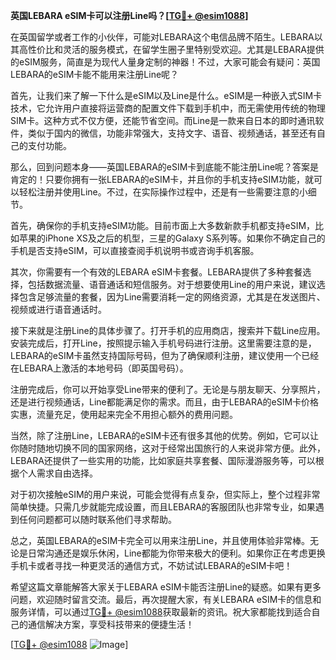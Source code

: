 **英国LEBARA eSIM卡可以注册Line吗？[[TG💪+ @esim1088](https://t.me/s/esim1088)]**

在英国留学或者工作的小伙伴，可能对LEBARA这个电信品牌不陌生。LEBARA以其高性价比和灵活的服务模式，在留学生圈子里特别受欢迎。尤其是LEBARA提供的eSIM服务，简直是为现代人量身定制的神器！不过，大家可能会有疑问：英国LEBARA的eSIM卡能不能用来注册Line呢？

首先，让我们来了解一下什么是eSIM以及Line是什么。eSIM是一种嵌入式SIM卡技术，它允许用户直接将运营商的配置文件下载到手机中，而无需使用传统的物理SIM卡。这种方式不仅方便，还能节省空间。而Line是一款来自日本的即时通讯软件，类似于国内的微信，功能非常强大，支持文字、语音、视频通话，甚至还有自己的支付功能。

那么，回到问题本身——英国LEBARA的eSIM卡到底能不能注册Line呢？答案是肯定的！只要你拥有一张LEBARA的eSIM卡，并且你的手机支持eSIM功能，就可以轻松注册并使用Line。不过，在实际操作过程中，还是有一些需要注意的小细节。

首先，确保你的手机支持eSIM功能。目前市面上大多数新款手机都支持eSIM，比如苹果的iPhone XS及之后的机型，三星的Galaxy S系列等。如果你不确定自己的手机是否支持eSIM，可以直接查阅手机说明书或咨询手机客服。

其次，你需要有一个有效的LEBARA eSIM卡套餐。LEBARA提供了多种套餐选择，包括数据流量、语音通话和短信服务。对于想要使用Line的用户来说，建议选择包含足够流量的套餐，因为Line需要消耗一定的网络资源，尤其是在发送图片、视频或进行语音通话时。

接下来就是注册Line的具体步骤了。打开手机的应用商店，搜索并下载Line应用。安装完成后，打开Line，按照提示输入手机号码进行注册。这里需要注意的是，LEBARA的eSIM卡虽然支持国际号码，但为了确保顺利注册，建议使用一个已经在LEBARA上激活的本地号码（即英国号码）。

注册完成后，你可以开始享受Line带来的便利了。无论是与朋友聊天、分享照片，还是进行视频通话，Line都能满足你的需求。而且，由于LEBARA的eSIM卡价格实惠，流量充足，使用起来完全不用担心额外的费用问题。

当然，除了注册Line，LEBARA的eSIM卡还有很多其他的优势。例如，它可以让你随时随地切换不同的国家网络，这对于经常出国旅行的人来说非常方便。此外，LEBARA还提供了一些实用的功能，比如家庭共享套餐、国际漫游服务等，可以根据个人需求自由选择。

对于初次接触eSIM的用户来说，可能会觉得有点复杂，但实际上，整个过程非常简单快捷。只需几步就能完成设置，而且LEBARA的客服团队也非常专业，如果遇到任何问题都可以随时联系他们寻求帮助。

总之，英国LEBARA的eSIM卡完全可以用来注册Line，并且使用体验非常棒。无论是日常沟通还是娱乐休闲，Line都能为你带来极大的便利。如果你正在考虑更换手机卡或者寻找一种更灵活的通信方式，不妨试试LEBARA的eSIM卡吧！

希望这篇文章能解答大家关于LEBARA eSIM卡能否注册Line的疑惑。如果有更多问题，欢迎随时留言交流。最后，再次提醒大家，有关LEBARA eSIM卡的信息和服务详情，可以通过[TG💪+ @esim1088](https://t.me/s/esim1088)获取最新的资讯。祝大家都能找到适合自己的通信解决方案，享受科技带来的便捷生活！

[[TG💪+ @esim1088](https://t.me/s/esim1088) ![Image](https://i.postimg.cc/4NQfJmqS/Snipaste-2025-05-13-00-14-12.png)]